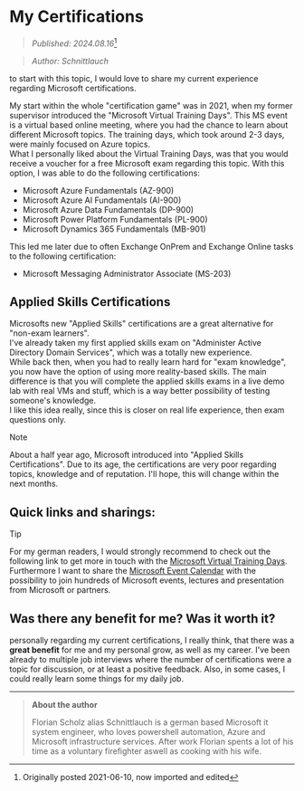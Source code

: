 # My Certifications
> _Published: 2024.08.16_[^1] <br>
[^1]: Originally posted 2021-06-10, now imported and edited
> _Author: Schnittlauch_

to start with this topic, I would love to share my current experience regarding Microsoft certifications.

My start within the whole "certification game" was in 2021, when my former supervisor introduced the "Microsoft Virtual Training Days". 
This MS event is a virtual based online meeting, where you had the chance to learn about different Microsoft topics. 
The training days, which took around 2-3 days, were mainly focused on Azure topics.<br>
What I personally liked about the Virtual Training Days, was that you would receive a voucher for a free Microsoft exam regarding this topic.
With this option, I was able to do the following certifications:
- Microsoft Azure Fundamentals (AZ-900)
- Microsoft Azure AI Fundamentals (AI-900)
- Microsoft Azure Data Fundamentals (DP-900)
- Microsoft Power Platform Fundamentals (PL-900)
- Microsoft Dynamics 365 Fundamentals (MB-901)

This led me later due to often Exchange OnPrem and Exchange Online tasks to the following certification:
- Microsoft Messaging Administrator Associate (MS-203)

## Applied Skills Certifications
Microsofts new "Applied Skills" certifications are a great alternative for "non-exam learners". <br>
I've already taken my first applied skills exam on "Administer Active Directory Domain Services", which was a totally new experience.<br>
While back then, when you had to really learn hard for "exam knowledge", you now have the option of using more reality-based skills.
The main difference is that you will complete the applied skills exams in a live demo lab with real VMs and stuff, which is a way better possibility of testing someone's knowledge.<br>
I like this idea really, since this is closer on real life experience, then exam questions only.

> [!NOTE]
> About a half year ago, Microsoft introduced into "Applied Skills Certifications".
> Due to its age, the certifications are very poor regarding topics, knowledge and of reputation. I'll hope, this will change within the next months.

## Quick links and sharings:
> [!TIP]
> For my german readers, I would strongly recommend to check out the following link to get more in touch with the [Microsoft Virtual Training Days](https://www.microsoft.com/de-de/events-de/virtual-training-days/default.aspx#mavtdaf). <br>
> Furthermore I want to share the [Microsoft Event Calendar](https://events.microsoft.com/en-us/allevents/?language=English&clientTimeZone=1?timeperiod=next30Days?isSharedInLocalViewMode=false) with the possibility to join hundreds of Microsoft events, lectures and presentation from Microsoft or partners.


## Was there any benefit for me? Was it worth it?
personally regarding my current certifications, I really think, that there was a **great benefit** for me and my personal grow, as well as my career.
I've been already to multiple job interviews where the number of certifications were a topic for discussion, or at least a positive feedback.
Also, in some cases, I could really learn some things for my daily job.

---
> **About the author**
> 
> Florian Scholz alias Schnittlauch is a german based Microsoft it system engineer, who loves powershell automation, Azure and Microsoft infrastructure services.
> After work Florian spents a lot of his time as a voluntary firefighter aswell as cooking with his wife.
